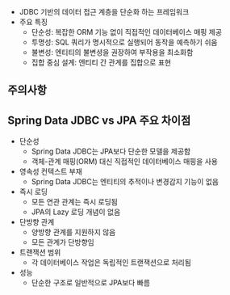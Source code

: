 - JDBC 기반의 데이터 접근 계층을 단순화 하는 프레임워크
- 주요 특징
	- 단순성: 복잡한 ORM 기능 없이 직접적인 데이터베이스 매핑 제공
	- 투명성: SQL 쿼리가 명시적으로 실행되어 동작을 예측하기 쉬움
	- 불변성: 엔티티의 불변셩을 권장하여 부작용을 최소화함
	- 집합 중심 설계: 엔티티 간 관계를 집합으로 표현

## 주의사항


## Spring Data JDBC vs JPA 주요 차이점
- 단순성
	- Spring Data JDBC는 JPA보다 단순한 모델을 제공함
	- 객체-관계 매핑(ORM) 대신 직접적인 데이터베이스 매핑을 사용
- 영속성 컨텍스트 부재
	- Spring Data JDBC는 엔티티의 추적이나 변경감지 기능이 없음
- 즉시 로딩
	- 모든 연관 관계는 즉시 로딩됨
	- JPA의 Lazy 로딩 개념이 없음
- 단방향 관계
	- 양방향 관계를 지원하지 않음
	- 모든 관계가 단방향임
- 트랜잭션 범위
	- 각 데이터베이스 작업은 독립적인 트랜잭션으로 처리됨
- 성능
	- 단순한 구조로 일반적으로 JPA보다 빠름
